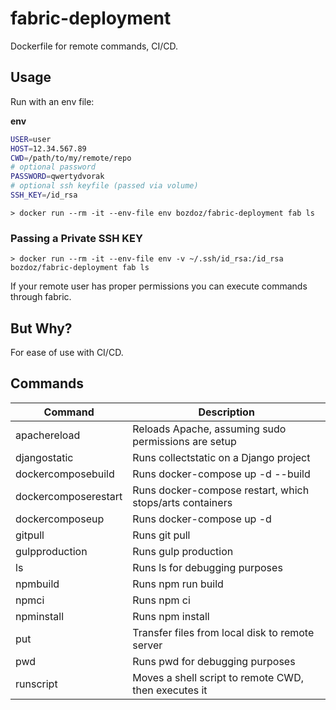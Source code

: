 # fabric-deployment

Dockerfile for remote commands, CI/CD.

## Usage

Run with an env file:

**env**

```bash
USER=user
HOST=12.34.567.89
CWD=/path/to/my/remote/repo
# optional password
PASSWORD=qwertydvorak
# optional ssh keyfile (passed via volume)
SSH_KEY=/id_rsa
```

`> docker run --rm -it --env-file env bozdoz/fabric-deployment fab ls`

### Passing a Private SSH KEY

`> docker run --rm -it --env-file env -v ~/.ssh/id_rsa:/id_rsa bozdoz/fabric-deployment fab ls`

If your remote user has proper permissions you can execute commands through fabric.

## But Why?

For ease of use with CI/CD.

## Commands

| Command              | Description                                              |
| -------------------- | -------------------------------------------------------- |
| apachereload         | Reloads Apache, assuming sudo permissions are setup      |
| djangostatic         | Runs collectstatic on a Django project                   |
| dockercomposebuild   | Runs docker-compose up -d --build                        |
| dockercomposerestart | Runs docker-compose restart, which stops/arts containers |
| dockercomposeup      | Runs docker-compose up -d                                |
| gitpull              | Runs git pull                                            |
| gulpproduction       | Runs gulp production                                     |
| ls                   | Runs ls for debugging purposes                           |
| npmbuild             | Runs npm run build                                       |
| npmci                | Runs npm ci                                              |
| npminstall           | Runs npm install                                         |
| put                  | Transfer files from local disk to remote server          |
| pwd                  | Runs pwd for debugging purposes                          |
| runscript            | Moves a shell script to remote CWD, then executes it     |
